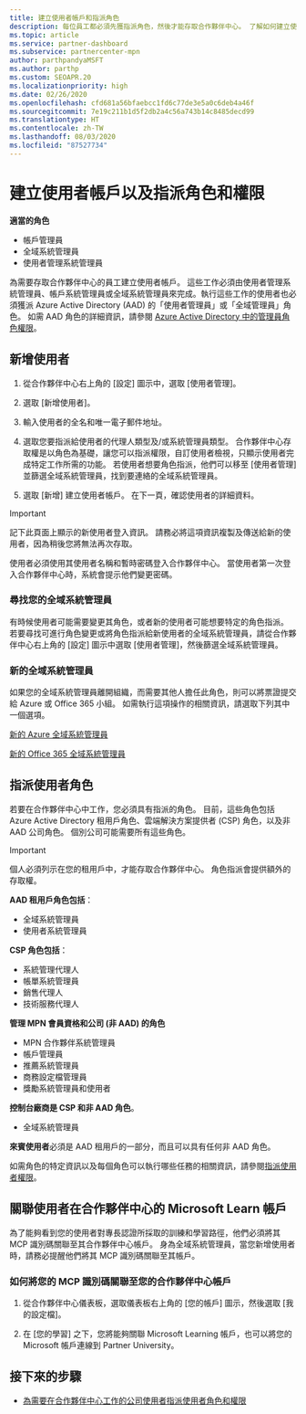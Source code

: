```yaml
---
title: 建立使用者帳戶和指派角色
description: 每位員工都必須先獲指派角色，然後才能存取合作夥伴中心。 了解如何建立使用者帳戶、指派角色，以及設定權限。
ms.topic: article
ms.service: partner-dashboard
ms.subservice: partnercenter-mpn
author: parthpandyaMSFT
ms.author: parthp
ms.custom: SEOAPR.20
ms.localizationpriority: high
ms.date: 02/26/2020
ms.openlocfilehash: cfd681a56bfaebcc1fd6c77de3e5a0c6deb4a46f
ms.sourcegitcommit: 7e19c211b1d5f2db2a4c56a743b14c8485decd99
ms.translationtype: HT
ms.contentlocale: zh-TW
ms.lasthandoff: 08/03/2020
ms.locfileid: "87527734"
---
```

# <a name="create-user-accounts-and-assign-roles-and-permissions"></a>建立使用者帳戶以及指派角色和權限

**適當的角色**

- 帳戶管理員
- 全域系統管理員
- 使用者管理系統管理員

為需要存取合作夥伴中心的員工建立使用者帳戶。 這些工作必須由使用者管理系統管理員、帳戶系統管理員或全域系統管理員來完成。執行這些工作的使用者也必須獲派 Azure Active Directory (AAD) 的「使用者管理員」或「全域管理員」角色。 如需 AAD 角色的詳細資訊，請參閱 [Azure Active Directory 中的管理員角色權限](https://docs.microsoft.com/azure/active-directory/users-groups-roles/directory-assign-admin-roles)。


## <a name="add-a-new-user"></a>新增使用者

1. 從合作夥伴中心右上角的 [設定] 圖示中，選取 [使用者管理]。

2. 選取 [新增使用者]。

3. 輸入使用者的全名和唯一電子郵件地址。

4. 選取您要指派給使用者的代理人類型及/或系統管理員類型。 合作夥伴中心存取權是以角色為基礎，讓您可以指派權限，自訂使用者檢視，只顯示使用者完成特定工作所需的功能。  若使用者想要角色指派，他們可以移至 [使用者管理] 並篩選全域系統管理員，找到要連絡的全域系統管理員。

5. 選取 [新增] 建立使用者帳戶。 在下一頁，確認使用者的詳細資料。

> [!IMPORTANT]  
> 記下此頁面上顯示的新使用者登入資訊。 請務必將這項資訊複製及傳送給新的使用者，因為稍後您將無法再次存取。 


使用者必須使用其使用者名稱和暫時密碼登入合作夥伴中心。 當使用者第一次登入合作夥伴中心時，系統會提示他們變更密碼。 


### <a name="find-your-global-admin"></a>尋找您的全域系統管理員

有時候使用者可能需要變更其角色，或者新的使用者可能想要特定的角色指派。  
若要尋找可進行角色變更或將角色指派給新使用者的全域系統管理員，請從合作夥伴中心右上角的 [設定] 圖示中選取 [使用者管理]，然後篩選全域系統管理員。 


### <a name="new-global-admin"></a>新的全域系統管理員

如果您的全域系統管理員離開組織，而需要其他人擔任此角色，則可以將票證提交給 Azure 或 Office 365 小組。 如需執行這項操作的相關資訊，請選取下列其中一個選項。

[新的 Azure 全域系統管理員](https://support.microsoft.com/help/4505981/what-to-do-if-the-only-admin-for-your-mpn-program-has-left-the-company)

[新的 Office 365 全域系統管理員](https://admin.microsoft.com/)


## <a name="assign-user-roles"></a>指派使用者角色

若要在合作夥伴中心中工作，您必須具有指派的角色。  目前，這些角色包括 Azure Active Directory 租用戶角色、雲端解決方案提供者 (CSP) 角色，以及非 AAD 公司角色。 個別公司可能需要所有這些角色。

>[!Important]
>個人必須列示在您的租用戶中，才能存取合作夥伴中心。 角色指派會提供額外的存取權。


**AAD 租用戶角色包括**：
- 全域系統管理員
- 使用者系統管理員

**CSP 角色包括**：
- 系統管理代理人
- 帳單系統管理員
- 銷售代理人
- 技術服務代理人

**管理 MPN 會員資格和公司 (非 AAD) 的角色**
- MPN 合作夥伴系統管理員
- 帳戶管理員
- 推薦系統管理員
- 商務設定檔管理員
- 獎勵系統管理員和使用者

**控制台廠商是 CSP 和非 AAD 角色**。
- 全域系統管理員

**來賓使用者**必須是 AAD 租用戶的一部分，而且可以具有任何非 AAD 角色。

如需角色的特定資訊以及每個角色可以執行哪些任務的相關資訊，請參閱[指派使用者權限](permissions-overview.md)。

## <a name="associate-a-users-microsoft-learn-account-in-partner-center"></a>關聯使用者在合作夥伴中心的 Microsoft Learn 帳戶

為了能夠看到您的使用者對專長認證所採取的訓練和學習路徑，他們必須將其 MCP 識別碼關聯至其合作夥伴中心帳戶。 身為全域系統管理員，當您新增使用者時，請務必提醒他們將其 MCP 識別碼關聯至其帳戶。 

### <a name="how-to-associate-your-mcp-id-to-your-partner-center-account"></a>如何將您的 MCP 識別碼關聯至您的合作夥伴中心帳戶

1. 從合作夥伴中心儀表板，選取儀表板右上角的 [您的帳戶] 圖示，然後選取 [我的設定檔]。

2. 在 [您的學習] 之下，您將能夠關聯 Microsoft Learning 帳戶，也可以將您的 Microsoft 帳戶連線到 Partner University。

## <a name="next-steps"></a>接下來的步驟

- [為需要在合作夥伴中心工作的公司使用者指派使用者角色和權限](permissions-overview.md)
